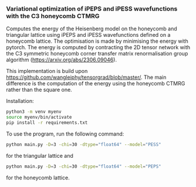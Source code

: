 

### Variational optimization of iPEPS and iPESS wavefunctions with the C3 honeycomb CTMRG

Computes the energy of the Heisenberg model on the honeycomb and triangular lattice using iPEPS and iPESS wavefunctions defined on a honeycomb lattice. The optimisation is made by minimising the energy with pytorch. The energy is computed by contracting the 2D tensor network with the C3 symmetric honeycomb corner transfer matrix renormalisation group algorithm (https://arxiv.org/abs/2306.09046).

This implementation is build upon https://github.com/wangleiphy/tensorgrad/blob/master/. The main difference is the computation of the energy using the honeycomb CTMRG rather than the square one.
 
Installation:

```bash
python3 -m venv myenv
source myenv/bin/activate
pip install -r requirements.txt
```

To use the program, run the following command:
```bash
python main.py -D=3 -chi=30 -dtype="float64" --model="PESS"
``` 
for the triangular lattice and 
```bash
python main.py -D=3 -chi=30 -dtype="float64" --model="PEPS"
``` 
for the honeycomb lattice.
